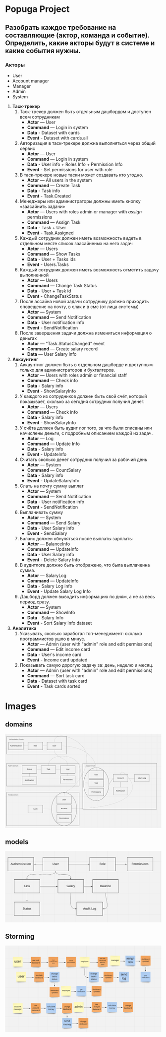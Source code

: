 # Popuga Project

## Разобрать каждое требование на составляющие (актор, команда и событие). Определить, какие акторы будут в системе и какие события нужны.
### Акторы
* User
* Account manager
* Manager
* Admin
* System

1. **Таск-трекер**
     1. Таск-трекер должен быть отдельным дашбордом и доступен всем сотрудникам
          * **Actor** — User
          * **Command** — Login in system
          * **Data** - Dataset with cards
          * **Event** - Dataset with cards.all
     2. Авторизация в таск-трекере должна выполняться через общий сервис
          * **Actor** — User
          * **Command** — Login in system
          * **Data** - User info + Roles Info + Permission Info
          * **Event** - Set permissions for user with role
     3. В таск-трекере новые таски может создавать кто угодно.
          * **Actor** — All users in the system
          * **Command** — Create Task
          * **Data** - Task info
          * **Event** - Task.Created
     4. Менеджеры или администраторы должны иметь кнопку «заасайнить задачи»
          * **Actor** — Users with roles admin or manager with *assign* permissions
          * **Command** — Assign Task
          * **Data** - Task + User
          * **Event** - Task.Assigned
     5. Каждый сотрудник должен иметь возможность видеть в отдельном месте список заасайненых на него задач
          * **Actor** — Users
          * **Command** — Show Tasks
          * **Data** -  User + Tasks ids
          * **Event** - Users.Tasks
     6. Каждый сотрудник должен иметь возможность отметить задачу выполненной
          * **Actor** — Users
          * **Command** — Change Task Status
          * **Data** -  User + Task id
          * **Event** - ChangeTaskStatus
     7. После ассайна новой задачи сотруднику должно приходить оповещение на почту, в слак и в смс (от лица системы)
          * **Actor** — System
          * **Command** — Send Notification
          * **Data** -  User notification info
          * **Event** - SendNotification
     8.  После завершения задачи должна измениться информация о деньгах
          * **Actor** — "Task.StatusChanged" event 
          * **Command** — Create salary record
          * **Data** — User Salary info
2. **Аккаунтинг**
     1. Аккаунтинг должен быть в отдельном дашборде и доступным только для администраторов и бухгалтеров.
          * **Actor** —  Users with roles admin or financial staff
          * **Command** — Check info
          * **Data** - Salary info
          * **Event** - ShowSalaryInfo
     2. У каждого из сотрудников должен быть свой счёт, который показывает, сколько за сегодня сотрудник получил денег.
          * **Actor** —  Users
          * **Command** — Check info
          * **Data** - Salary info
          * **Event** - ShowSalaryInfo
     3. У счёта должен быть аудит лог того, за что были списаны или начислены деньги, с подробным описанием каждой из задач.
          * **Actor** —  Log
          * **Command** — Update Info
          * **Data** - Salary info
          * **Event** - UpdateInfo
     4. Cчитать сколько денег сотрудник получил за рабочий день
          * **Actor** —  System
          * **Command** — CountSalary
          * **Data** - Salary info
          * **Event** - UpdateSalaryInfo
     5. Cлать на почту сумму выплат
          * **Actor** — System
          * **Command** — Send Notification
          * **Data** -  User notification info
          * **Event** - SendNotification
     6. Выплачивать сумму
          * **Actor** — System
          * **Command** — Send Salary
          * **Data** -  User Salary info
          * **Event** - SendSalary
     7. Баланс должен обнуляться после выплаты зарплаты
          * **Actor** — BalanceInfo
          * **Command** — UpdateInfo
          * **Data** -  User Salary info
          * **Event** - Delete Salary Info
     8. В аудитлоге должно быть отображено, что была выплаченна сумма.
          * **Actor** — SalaryLog
          * **Command** — UpdateInfo
          * **Data** -  Salary Log info
          * **Event** - Update Salary Log Info
     9. Дашборд должен выводить информацию по дням, а не за весь период сразу.
          * **Actor** — System
          * **Command** — ShowInfo
          * **Data** -  Salary Info
          * **Event** - Sort Salary Info dataset
3. **Аналитика**
     1. Указывать, сколько заработал топ-менеджмент: сколько программистов ушло в минус.
          * **Actor** — Admin (user with "admin" role and edit permissions)
          * **Command** — Edit income card
          * **Data** - User's income card
          * **Event** - Income card updated
     2. Показывать самую дорогую задачу за: день, неделю и месяц.
          * **Actor** — Admin (user with "admin" role and edit permissions)
          * **Command** — Sort task card
          * **Data** - Dataset with task card
          * **Event** - Task cards sorted
         
# Images
## domains
![Domains](images/domains.png)
## models
![Models](images/models.png)
## Storming
![Sticks](images/sticks.png)

